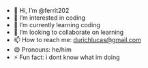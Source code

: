 - 👋 Hi, I’m @ferrit202
- 👀 I’m interested in coding
- 🌱 I’m currently learning coding
- 💞️ I’m looking to collaborate on learning
- 📫 How to reach me: durichlucas@gmail.com
- 😄 Pronouns: he/him
- ⚡ Fun fact: i dont know what im doing

<!---
ferrit202/ferrit202 is a ✨ special ✨ repository because its `README.md` (this file) appears on your GitHub profile.
You can click the Preview link to take a look at your changes.
--->
